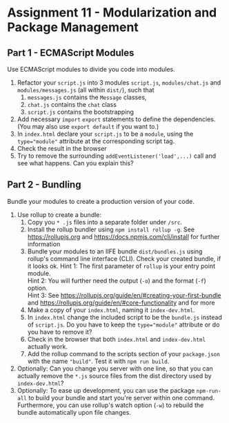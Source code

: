 # Assignment 11 - Modularization and Package Management

## Part 1 - ECMAScript Modules
Use ECMAScript modules to divide you code into modules.

1. Refactor your `script.js` into 3 modules `script.js`, `modules/chat.js` and `modules/messages.js` (all within 
`dist/`), such that
    1. `messages.js` contains the `Message` classes, 
    2. `chat.js` contains the `chat` class
    3. `script.js` contains the bootstrapping
2. Add necessary `import` `export` statements to define the dependencies. (You may also use `export default` if you want 
to.)
3. In `index.html` declare your `script.js` to be a `module`, using the `type="module"` attribute at the 
corresponding script tag. 
4. Check the result in the browser
5. Try to remove the surrounding `addEventListener('load',...)` call and see what happens. Can you explain this?
 

## Part 2 - Bundling
Bundle your modules to create a production version of your code.

1. Use rollup to create a bundle:
    1. Copy you `* .js` files into a separate folder under `/src`.
    2. Install the rollup bundler using `npm install rollup -g`. See https://rollupjs.org and 
    https://docs.npmjs.com/cli/install for further information
    3. Bundle your modules to an IIFE bundle `dist/bundles.js` using rollup's command line interface (CLI).  Check your 
    created bundle, if it looks ok.
    Hint 1: The first parameter of `rollup` is your entry point module.  
    Hint 2: You will further need the output (`-o`) and the format (`-f`) option.  
    Hint 3: See https://rollupjs.org/guide/en/#creating-your-first-bundle and 
    https://rollupjs.org/guide/en/#core-functionality and  for more
    4. Make a copy of your `index.html`, naming it `index-dev.html`.
    5. In `index.html` change the included script to be the `bundle.js` instead of `script.js`. Do you have to keep the 
    `type="module"` attribute or do you have to remove it?
    6. Check in the browser that both `index.html` and `index-dev.html` actually work.
    7. Add the rollup command to the scripts section of your `package.json` with the name `"build"`. Test it with 
    `npm run build`.
2. Optionally: Can you change you server with one line, so that you can actually remove the `*.js` source files from 
the dist directory used by `index-dev.html`?
3. Optionally: To ease up development, you can use the package `npm-run-all` to build your bundle and start you're 
server within one command. Furthermore, you can use rollup's watch option (`-w`) to rebuild the bundle automatically 
upon file changes.

